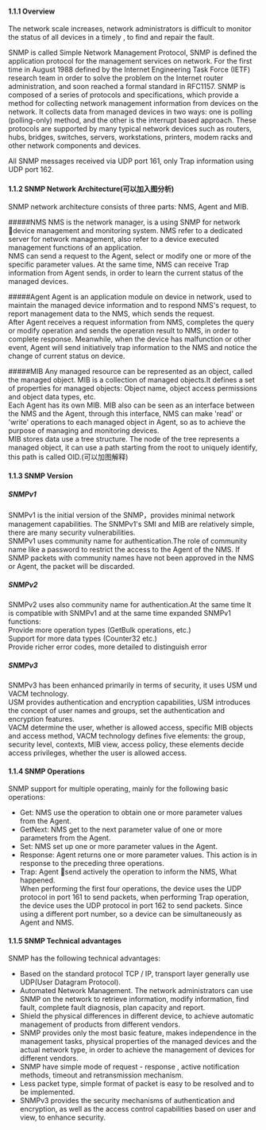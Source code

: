 #### 1.1.1 Overview
The network scale increases, network administrators is difficult to monitor the status of all devices in a timely , to find and repair the fault.

SNMP is called Simple Network Management Protocol, SNMP is defined the application protocol for the management services on network. For the first time in August 1988 defined by the Internet Engineering Task Force (IETF) research team in order to solve the problem on the Internet router administration, and soon reached a formal standard in RFC1157. SNMP is composed of a series of protocols and specifications, which provide a method for collecting network management information from devices on the network. It collects data from managed devices in two ways: one is polling (polling-only) method, and the other is the interrupt based approach. These protocols are supported by many typical network devices such as routers, hubs, bridges, switches, servers, workstations, printers, modem racks and other network components and devices.
 
All SNMP messages received via UDP port 161, only Trap information using UDP port 162.

#### 1.1.2 SNMP Network Architecture(可以加入图分析)
SNMP network architecture consists of three parts: NMS, Agent and MIB.

#####NMS
NMS is the network manager, is a using SNMP for network device management and monitoring system. NMS refer to a dedicated server for network management, also refer to a device executed management functions of an application.  
NMS can send a request to the Agent, select or modify one or more of the specific parameter values. At the same time, NMS can receive Trap information from Agent sends, in order to learn the current status of the managed devices.

#####Agent
Agent is an application module on device in network, used to maintain the managed device information and to respond NMS's  request, to report management data to the NMS, which sends the request.  
After Agent receives a request information from NMS, completes the query or modify operation and sends the operation result to NMS, in order to complete response. Meanwhile, when the device has malfunction or other event, Agent will send initiatively trap information to the NMS and notice the change of current status on device.

#####MIB
Any managed resource can be represented as an object, called the managed object. MIB is a collection of managed objects.It defines a set of properties for managed objects: Object name, object access permissions and object data types, etc.   
Each Agent has its own MIB. MIB also can be seen as an interface between the NMS and the Agent, through this interface, NMS can make 'read' or 'write' operations to each managed object in Agent, so as to achieve the purpose of managing and monitoring devices.  
MIB stores data use a tree structure. The node of the tree represents a managed object, it can use a path starting from the root to uniquely identify, this path is called OID.(可以加图解释)

#### 1.1.3 SNMP Version
##### SNMPv1
SNMPv1 is the initial version of the SNMP，provides minimal network management capabilities. The SNMPv1's SMI and MIB are relatively simple, there are many security vulnerabilities.  
SNMPv1 uses community name for authentication.The role of community name like a password to restrict the access to the Agent of the NMS. If SNMP packets with community names have not been approved in the NMS or Agent, the packet will be discarded.
##### SNMPv2
SNMPv2 uses also community name for authentication.At the same time It is compatible with SNMPv1 and at the same time expanded SNMPv1 functions:   
Provide more operation types (GetBulk operations, etc.)  
Support for more data types (Counter32 etc.)  
Provide richer error codes, more detailed to distinguish error
##### SNMPv3
SNMPv3 has been enhanced primarily in terms of security, it uses USM und VACM technology.  
USM provides authentication and encryption capabilities, USM introduces the concept of user names and groups, set the authentication and encryption features.  
VACM determine the user, whether is allowed access, specific MIB objects and access method, VACM technology defines five elements: the group, security level, contexts, MIB view, access policy, these elements decide access privileges, whether the user is allowed access.
 
#### 1.1.4 SNMP Operations
SNMP support for multiple operating, mainly for the following basic operations:  
* Get: NMS use the operation to obtain one or more parameter values from the Agent.  
* GetNext: NMS get to the next parameter value of one or more parameters from the Agent.  
* Set: NMS set up one or more parameter values in the Agent.  
* Response: Agent returns one or more parameter values. This action is in response to the preceding three operations.  
* Trap: Agent send actively the operation to inform the NMS, What happened.  
When performing the first four operations, the device uses the UDP protocol in port 161 to send packets, when performing Trap operation, the device uses the UDP protocol in port 162 to send packets. Since using a different port number, so a device can be simultaneously as Agent and NMS.

#### 1.1.5 SNMP Technical advantages
SNMP has the following technical advantages:  
* Based on the standard protocol TCP / IP, transport layer generally use UDP(User Datagram Protocol).  
* Automated Network Management. The network administrators can use SNMP on the network to retrieve information, modify information, find fault, complete fault diagnosis, plan capacity and report.  
* Shield the physical differences in different device, to achieve automatic management of products from different vendors.  
* SNMP provides only the most basic feature, makes independence in the management tasks, physical properties of the managed devices and the actual network type, in order to achieve the management of devices for different vendors.  
* SNMP have simple mode of request - response , active notification methods, timeout and retransmission mechanism.  
* Less packet type, simple format of packet is easy to be resolved and to be implemented.  
* SNMPv3 provides the security mechanisms of authentication and encryption, as well as the access control capabilities based on user and view, to enhance security.